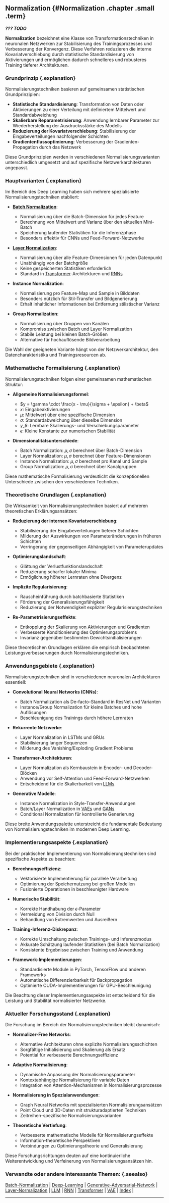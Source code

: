 ## Normalization {#Normalization .chapter .small .term}

***??? TODO***

**Normalization** bezeichnet eine Klasse von Transformationstechniken in neuronalen Netzwerken zur Stabilisierung des Trainingsprozesses und Verbesserung der Konvergenz.
Diese Verfahren reduzieren die interne Kovariatverschiebung durch statistische Standardisierung von Aktivierungen und ermöglichen dadurch schnelleres und robusteres Training tieferer Architekturen.

### Grundprinzip {.explanation}

Normalisierungstechniken basieren auf gemeinsamen statistischen Grundprinzipien:

- **Statistische Standardisierung**: Transformation von Daten oder Aktivierungen zu einer Verteilung mit definiertem Mittelwert und Standardabweichung
- **Skalierbare Reparametrisierung**: Anwendung lernbarer Parameter zur Wiederherstellung der Ausdrucksstärke des Modells
- **Reduzierung der Kovariatverschiebung**: Stabilisierung der Eingabeverteilungen nachfolgender Schichten
- **Gradientenflussoptimierung**: Verbesserung der Gradienten-Propagation durch das Netzwerk

Diese Grundprinzipien werden in verschiedenen Normalisierungsvarianten unterschiedlich umgesetzt und auf spezifische Netzwerkarchitekturen angepasst.

### Hauptvarianten {.explanation}

Im Bereich des Deep Learning haben sich mehrere spezialisierte Normalisierungstechniken etabliert:

- **[Batch Normalization](#Batch-Normalization)**:
  - Normalisierung über die Batch-Dimension für jedes Feature
  - Berechnung von Mittelwert und Varianz über den aktuellen Mini-Batch
  - Speicherung laufender Statistiken für die Inferenzphase
  - Besonders effektiv für CNNs und Feed-Forward-Netzwerke

- **[Layer Normalization](#Layer-Normalization)**:
  - Normalisierung über alle Feature-Dimensionen für jeden Datenpunkt
  - Unabhängig von der Batchgröße
  - Keine gespeicherten Statistiken erforderlich
  - Standard in [Transformer](#Transformer)-Architekturen und [RNNs](#RNN)

- **Instance Normalization**:
  - Normalisierung pro Feature-Map und Sample in Bilddaten
  - Besonders nützlich für Stil-Transfer und Bildgenerierung
  - Erhalt inhaltlicher Informationen bei Entfernung stilistischer Varianz

- **Group Normalization**:
  - Normalisierung über Gruppen von Kanälen
  - Kompromiss zwischen Batch und Layer Normalization
  - Stabile Leistung bei kleinen Batch-Größen
  - Alternative für hochauflösende Bildverarbeitung

Die Wahl der geeigneten Variante hängt von der Netzwerkarchitektur, den Datencharakteristika und Trainingsresourcen ab.

### Mathematische Formalisierung {.explanation}

Normalisierungstechniken folgen einer gemeinsamen mathematischen Struktur:

- **Allgemeine Normalisierungsformel**:
  - $y = \gamma \cdot \frac{x - \mu}{\sigma + \epsilon} + \beta$
  - $x$: Eingabeaktivierungen
  - $\mu$: Mittelwert über eine spezifische Dimension
  - $\sigma$: Standardabweichung über dieselbe Dimension
  - $\gamma, \beta$: Lernbare Skalierungs- und Verschiebungsparameter
  - $\epsilon$: Kleine Konstante zur numerischen Stabilität

- **Dimensionalitätsunterschiede**:
  - Batch Normalization: $\mu, \sigma$ berechnet über Batch-Dimension
  - Layer Normalization: $\mu, \sigma$ berechnet über Feature-Dimensionen
  - Instance Normalization: $\mu, \sigma$ berechnet pro Kanal und Sample
  - Group Normalization: $\mu, \sigma$ berechnet über Kanalgruppen

Diese mathematische Formalisierung verdeutlicht die konzeptionellen Unterschiede zwischen den verschiedenen Techniken.

### Theoretische Grundlagen {.explanation}

Die Wirksamkeit von Normalisierungstechniken basiert auf mehreren theoretischen Erklärungsansätzen:

- **Reduzierung der internen Kovariatverschiebung**:
  - Stabilisierung der Eingabeverteilungen tieferer Schichten
  - Milderung der Auswirkungen von Parameteränderungen in früheren Schichten
  - Verringerung der gegenseitigen Abhängigkeit von Parameterupdates

- **Optimierungslandschaft**:
  - Glättung der Verlustfunktionslandschaft
  - Reduzierung scharfer lokaler Minima
  - Ermöglichung höherer Lernraten ohne Divergenz

- **Implizite Regularisierung**:
  - Rauscheinführung durch batchbasierte Statistiken
  - Förderung der Generalisierungsfähigkeit
  - Reduzierung der Notwendigkeit expliziter Regularisierungstechniken

- **Re-Parametrisierungseffekte**:
  - Entkopplung der Skalierung von Aktivierungen und Gradienten
  - Verbesserte Konditionierung des Optimierungsproblems
  - Invarianz gegenüber bestimmten Gewichtsinitialisierungen

Diese theoretischen Grundlagen erklären die empirisch beobachteten Leistungsverbesserungen durch Normalisierungstechniken.

### Anwendungsgebiete {.explanation}

Normalisierungstechniken sind in verschiedenen neuronalen Architekturen essentiell:

- **Convolutional Neural Networks (CNNs)**:
  - Batch Normalization als De-facto-Standard in ResNet und Varianten
  - Instance/Group Normalization für kleine Batches und hohe Auflösungen
  - Beschleunigung des Trainings durch höhere Lernraten

- **Rekurrente Netzwerke**:
  - Layer Normalization in LSTMs und GRUs
  - Stabilisierung langer Sequenzen
  - Milderung des Vanishing/Exploding Gradient Problems

- **Transformer-Architekturen**:
  - Layer Normalization als Kernbaustein in Encoder- und Decoder-Blöcken
  - Anwendung vor Self-Attention und Feed-Forward-Netzwerken
  - Entscheidend für die Skalierbarkeit von [LLMs](#LLM)

- **Generative Modelle**:
  - Instance Normalization in Style-Transfer-Anwendungen
  - Batch/Layer Normalization in [VAEs](#VAE) und [GANs](#Generative-Adversarial-Network)
  - Conditional Normalization für kontrollierte Generierung

Diese breite Anwendungspalette unterstreicht die fundamentale Bedeutung von Normalisierungstechniken im modernen Deep Learning.

### Implementierungsaspekte {.explanation}

Bei der praktischen Implementierung von Normalisierungstechniken sind spezifische Aspekte zu beachten:

- **Berechnungseffizienz**:
  - Vektorisierte Implementierung für parallele Verarbeitung
  - Optimierung der Speichernutzung bei großen Modellen
  - Fusionierte Operationen in beschleunigter Hardware

- **Numerische Stabilität**:
  - Korrekte Handhabung der $\epsilon$-Parameter
  - Vermeidung von Division durch Null
  - Behandlung von Extremwerten und Ausreißern

- **Training-Inferenz-Diskrepanz**:
  - Korrekte Umschaltung zwischen Trainings- und Inferenzmodus
  - Akkurate Schätzung laufender Statistiken (bei Batch Normalization)
  - Konsistente Ergebnisse zwischen Training und Anwendung

- **Framework-Implementierungen**:
  - Standardisierte Module in PyTorch, TensorFlow und anderen Frameworks
  - Automatische Differenzierbarkeit für Backpropagation
  - Optimierte CUDA-Implementierungen für GPU-Beschleunigung

Die Beachtung dieser Implementierungsaspekte ist entscheidend für die Leistung und Stabilität normalisierter Netzwerke.

### Aktueller Forschungsstand {.explanation}

Die Forschung im Bereich der Normalisierungstechniken bleibt dynamisch:

- **Normalizer-Free Networks**:
  - Alternative Architekturen ohne explizite Normalisierungsschichten
  - Sorgfältige Initialisierung und Skalierung als Ersatz
  - Potential für verbesserte Berechnungseffizienz

- **Adaptive Normalisierung**:
  - Dynamische Anpassung der Normalisierungsparameter
  - Kontextabhängige Normalisierung für variable Daten
  - Integration von Attention-Mechanismen in Normalisierungsprozesse

- **Normalisierung in Spezialanwendungen**:
  - Graph Neural Networks mit spezialisierten Normalisierungsansätzen
  - Point Cloud und 3D-Daten mit strukturadaptierten Techniken
  - Zeitreihen-spezifische Normalisierungsvarianten

- **Theoretische Vertiefung**:
  - Verbesserte mathematische Modelle für Normalisierungseffekte
  - Information-theoretische Perspektiven
  - Verbindungen zu Optimierungstheorie und Generalisierung

Diese Forschungsrichtungen deuten auf eine kontinuierliche Weiterentwicklung und Verfeinerung von Normalisierungsansätzen hin.

### Verwandte oder andere interessante Themen: {.seealso}

[Batch-Normalization](#Batch-Normalization) |
[Deep-Learning](#Deep-Learning) |
[Generative-Adversarial-Network](#Generative-Adversarial-Network) |
[Layer-Normalization](#Layer-Normalization) |
[LLM](#LLM) |
[RNN](#RNN) |
[Transformer](#Transformer) |
[VAE](#VAE) |
[Index](#Index) |

----



